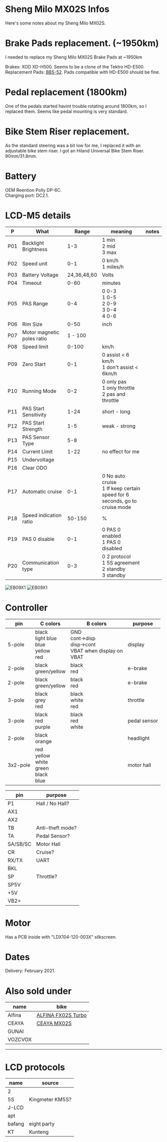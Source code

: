 # Sheng Milo MX02S Infos

Here's some notes about my Sheng Milo MX02S.

# Brake Pads replacement. (~1950km)
I needed to replace my Sheng Milo MX02S Brake Pads at ~1950km

Brakes: XOD XD-H500. Seems to be a clone of the Tektro HD-E500.  
Replacement Pads: [BBS-52](https://bbbcycling.com/nl_nl/bbs-52-discstop-hp). Pads compatible with HD-E500 should be fine.

# Pedal replacement (1800km)
One of the pedals started havint trouble rotating around 1800km, so I replaced them.
Seems like pedal mounting is very standard.

# Bike Stem Riser replacement.
As the standard steering was a bit low for me, I replaced it with an adjustable bike stem riser.
I got an Hiland Universal Bike Stem Riser. 90mm/31.8mm.

# Battery
OEM Reention Polly DP-6C.  
Charging port: DC2.1.

# LCD-M5 details

| P | What | Range | meaning | notes |
|---|------|-------|---------|-------|
| P01 | Backlight Brightness | 1-3 | 1 min<br>2 mid<br>3 max |
| P02 | Speed unit | 0-1 | 0 km/h<br>1 miles/h |
| P03 | Battery Voltage | 24,36,48,60 | Volts |
| P04 | Timeout | 0-60 | minutes |
| P05 | PAS Range | 0-4 | 0 0-3<br>1 0-5<br>2 0-9<br>3 0-4<br>4 0-6 |
| P06 | Rim Size | 0-50 | inch |
| P07 | Motor magnetic poles ratio | 1 - 100 |
| P08 | Speed limit | 0-100 | km/h |
| P09 | Zero Start | 0-1 | 0 assist < 6 km/h<br>1 don't assist < 6km/h |
| P10 | Running Mode | 0-2 | 0 only pas<br>1 only throttle<br>2 pas and throttle |
| P11 | PAS Start Sensitivity | 1-24 | short - long |
| P12 | PAS Start Strength | 1-5 | weak - strong |
| P13 | PAS Sensor Type | 5-8 | |
| P14 | Current Limit | 1-22 | no effect for me |
| P15 | Undervoltage | | |
| P16 | Clear ODO | | |
| P17 | Automatic cruise | 0-1 | 0 No auto cruise<br>1 If keep certain speed for 6 seconds, go to cruise mode |
| P18 | Speed indication ratio | 50-150 | % |
| P19 | PAS 0 disable | 0-1 | 0 PAS 0 enabled<br>1 PAS 0 disabled |
| P20 | Communication type | 0-3 | 0 2 protocol<br>1 5S agreement<br>2 standby<br>3 standby |

![EB09X1](/images/2022-04-23-shengmilo-mx02s-infos/pcb.jpg)
![EB09X1](/images/2022-04-23-shengmilo-mx02s-infos/pcb2.jpg)

# Controller

| pin | C colors | B colors | purpose |
|-----|----------|----------|---------|
| 5-pole | black<br>light blue<br>blue<br>yellow<br>red | GND<br>cont->disp<br>disp->cont<br>VBAT when display on<br>VBAT | display |
| 2-pole | black<br>green/yellow | black<br>red | e-brake |
| 2-pole | black<br>green/yellow | black<br>red | e-brake |
| 3-pole | black<br>grey<br>red | black<br>white<br>red | throttle |
| 3-pole | black<br>red<br>purple | black<br>red<br>white | pedal sensor |
| 2-pole | black<br>orange | | headlight |
| 3x2-pole | red<br>yellow<br>white<br>green<br>black<br>blue | | motor hall |

| pin | purpose |
|-----|---------|
| P1 | Hall / No Hall? |
| AX1 | |
| AX2 | |
| TB | Anti-theft mode?|
| TA | Pedal Sensor? |
| SA/SB/SC | Motor Hall |
| CR | Cruise? |
| RX/TX | UART |
| BKL | |
| SP | Throttle? |
| SP5V | |
| +5V | |
| VB2+ | |


# Motor

Has a PCB inside with "LDX104-120-003X" silkscreen.

# Dates
Delivery: February 2021.

# Also sold under 

| name | bike | 
|------|------|
| Alfina | [ALFINA FX02S Turbo](https://alfina.net/shop/alfina-fx02s/) |
| CEAYA | [CEAYA MX02S](https://www.ceayabikes.com/en-nl/products/electric-bikes-ceaya-mx02s-2022) |
| GUNAI | |
| VOZCVOX | |


---

# LCD protocols

| name | source |
|------|--------|
| 2 | 
| 5S | Kingmeter KM5S? |
| J-LCD | |
| apt | |
| bafang | eight party |
| KT | Kunteng |



